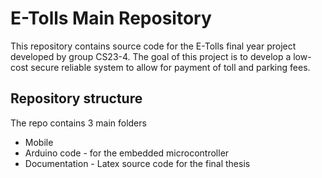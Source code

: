 # E-Tolls Main Repository
This repository contains source code for the E-Tolls final year project developed by group CS23-4. The goal of this project is to develop a low-cost secure reliable system to allow for payment of toll and parking fees. 


## Repository structure
The repo contains 3 main folders
*  Mobile
*  Arduino code - for the embedded microcontroller
*  Documentation - Latex source code for the final thesis


